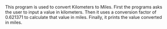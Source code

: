 This program is used to convert Kilometers to Miles. First the programs asks the user to input a value in kilometers. Then it uses a conversion factor of 0.621371 to calculate that value in miles. Finally, it prints the value converted in miles.
